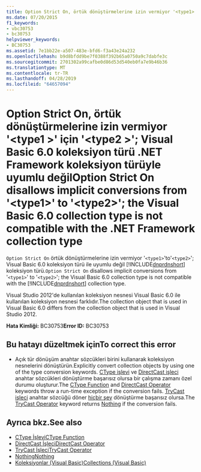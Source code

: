 ```yaml
---
title: Option Strict On, örtük dönüştürmelerine izin vermiyor '<type1>'to'<type2>'; Visual Basic 6.0 koleksiyon türü .NET Framework koleksiyon türüyle uyumlu değil
ms.date: 07/20/2015
f1_keywords:
- vbc30753
- bc30753
helpviewer_keywords:
- BC30753
ms.assetid: 7e1bb22e-a507-483e-bfd6-f3a43e24a232
ms.openlocfilehash: b9d8bfdd9be7f0388f392b65a0750a9c7dabfe3c
ms.sourcegitcommit: 2701302a99cafbe0d86d53d540eb0fa7e9b46b36
ms.translationtype: MT
ms.contentlocale: tr-TR
ms.lasthandoff: 04/28/2019
ms.locfileid: "64657094"
---
```

# <a name="option-strict-on-disallows-implicit-conversions-from-type1-to-type2-the-visual-basic-60-collection-type-is-not-compatible-with-the-net-framework-collection-type"></a><span data-ttu-id="76852-102">Option Strict On, örtük dönüştürmelerine izin vermiyor '\<type1 >' için '\<type2 >'; Visual Basic 6.0 koleksiyon türü .NET Framework koleksiyon türüyle uyumlu değil</span><span class="sxs-lookup"><span data-stu-id="76852-102">Option Strict On disallows implicit conversions from '\<type1>' to '\<type2>'; the Visual Basic 6.0 collection type is not compatible with the .NET Framework collection type</span></span>
<span data-ttu-id="76852-103">`Option Strict On` örtük dönüştürmelerine izin vermiyor '`<type1>`'to'`<type2>`'; Visual Basic 6.0 koleksiyon türü ile uyumlu değil [!INCLUDE[dnprdnshort](~/includes/dnprdnshort-md.md)] koleksiyon türü.</span><span class="sxs-lookup"><span data-stu-id="76852-103">`Option Strict On` disallows implicit conversions from '`<type1>`' to '`<type2>`'; the Visual Basic 6.0 collection type is not compatible with the [!INCLUDE[dnprdnshort](~/includes/dnprdnshort-md.md)] collection type.</span></span>

 <span data-ttu-id="76852-104">Visual Studio 2012'de kullanılan koleksiyon nesnesi Visual Basic 6.0 ile kullanılan koleksiyon nesnesi farklıdır.</span><span class="sxs-lookup"><span data-stu-id="76852-104">The collection object that is used in Visual Basic 6.0 differs from the collection object that is used in Visual Studio 2012.</span></span>

 <span data-ttu-id="76852-105">**Hata Kimliği:** BC30753</span><span class="sxs-lookup"><span data-stu-id="76852-105">**Error ID:** BC30753</span></span>

## <a name="to-correct-this-error"></a><span data-ttu-id="76852-106">Bu hatayı düzeltmek için</span><span class="sxs-lookup"><span data-stu-id="76852-106">To correct this error</span></span>

- <span data-ttu-id="76852-107">Açık tür dönüşüm anahtar sözcükleri birini kullanarak koleksiyon nesnelerini dönüştürün.</span><span class="sxs-lookup"><span data-stu-id="76852-107">Explicitly convert collection objects by using one of the type conversion keywords.</span></span> <span data-ttu-id="76852-108">[CType işlevi](../../visual-basic/language-reference/functions/ctype-function.md) ve [DirectCast işleci](../../visual-basic/language-reference/operators/directcast-operator.md) anahtar sözcükleri dönüştürme başarısız olursa bir çalışma zamanı özel durumu oluşturur.</span><span class="sxs-lookup"><span data-stu-id="76852-108">The [CType Function](../../visual-basic/language-reference/functions/ctype-function.md) and [DirectCast Operator](../../visual-basic/language-reference/operators/directcast-operator.md) keywords throw a run-time exception if the conversion fails.</span></span> <span data-ttu-id="76852-109">[TryCast işleci](../../visual-basic/language-reference/operators/trycast-operator.md) anahtar sözcüğü döner [hiçbir şey](../../visual-basic/language-reference/nothing.md) dönüştürme başarısız olursa.</span><span class="sxs-lookup"><span data-stu-id="76852-109">The [TryCast Operator](../../visual-basic/language-reference/operators/trycast-operator.md) keyword returns [Nothing](../../visual-basic/language-reference/nothing.md) if the conversion fails.</span></span>

## <a name="see-also"></a><span data-ttu-id="76852-110">Ayrıca bkz.</span><span class="sxs-lookup"><span data-stu-id="76852-110">See also</span></span>

- [<span data-ttu-id="76852-111">CType İşlevi</span><span class="sxs-lookup"><span data-stu-id="76852-111">CType Function</span></span>](../../visual-basic/language-reference/functions/ctype-function.md)
- [<span data-ttu-id="76852-112">DirectCast İşleci</span><span class="sxs-lookup"><span data-stu-id="76852-112">DirectCast Operator</span></span>](../../visual-basic/language-reference/operators/directcast-operator.md)
- [<span data-ttu-id="76852-113">TryCast İşleci</span><span class="sxs-lookup"><span data-stu-id="76852-113">TryCast Operator</span></span>](../../visual-basic/language-reference/operators/trycast-operator.md)
- [<span data-ttu-id="76852-114">Nothing</span><span class="sxs-lookup"><span data-stu-id="76852-114">Nothing</span></span>](../../visual-basic/language-reference/nothing.md)
- [<span data-ttu-id="76852-115">Koleksiyonlar (Visual Basic)</span><span class="sxs-lookup"><span data-stu-id="76852-115">Collections (Visual Basic)</span></span>](~/docs/visual-basic/programming-guide/concepts/collections.md)
